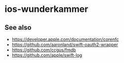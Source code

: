 # ios-wunderkammer

## See also

* https://developer.apple.com/documentation/corenfc
* https://github.com/aaronland/swift-oauth2-wrapper
* https://github.com/ccgus/fmdb
* https://github.com/apple/swift-log